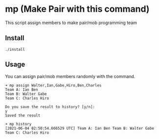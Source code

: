 # mp (Make Pair with this command)
This script assign members to make pair/mob programming team

## Install
```shell
./install
```

## Usage
You can assign pair/mob members randomly with the command.
```shell
➜ mp assign Walter,Ian,Gabe,Hiro,Ben,Charles
Team A: Ian Ben
Team B: Walter Gabe
Team C: Charles Hiro

Do you save the result to history? [y/n]:
y
Saved the result
```

```shell
➜ mp history
[2021-06-04 02:50:54.666529 UTC] Team A: Ian Ben Team B: Walter Gabe Team C: Charles Hiro
```
